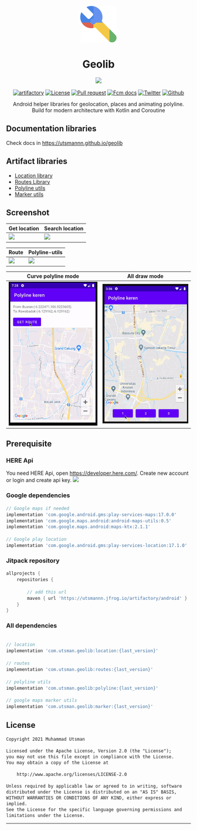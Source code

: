 
<p align="center">
  <img src="docs/static/img/icon/geolib.svg"></img>
  <h1 align="center">Geolib</h1>
</p>

<p align="center">
  <img src="https://images.unsplash.com/photo-1508982173255-9864289f25a1?ixid=MXwxMjA3fDB8MHxwaG90by1wYWdlfHx8fGVufDB8fHw%3D&ixlib=rb-1.2.1&auto=format&fit=crop&w=900&q=80"/>
</p>

<p align="center">
  <a href="https://utsmannn.jfrog.io/artifactory/android/com/utsman/geolib/location/"><img alt="artifactory" src="https://artifactory-badge.herokuapp.com/artifactory?url=https://utsmannn.jfrog.io/artifactory/android/com/utsman/geolib/polyline/"></a>
  <a href="LICENSE"><img alt="License" src="https://img.shields.io/badge/License-Apache%202.0-blue.svg"></a>
  <a href="https://github.com/utsmannn/geolib/pulls"><img alt="Pull request" src="https://img.shields.io/badge/PRs-welcome-brightgreen.svg?style=flat"></a>
  <a href="https://developer.android.com/kotlin"><img alt="Fcm docs" src="https://img.shields.io/badge/Kotlin-Coroutine-orange?logo=kotlin&style=flat"></a>
  <a href="https://twitter.com/utsmannn"><img alt="Twitter" src="https://img.shields.io/twitter/follow/utsmannn"></a>
  <a href="https://github.com/utsmannn"><img alt="Github" src="https://img.shields.io/github/followers/utsmannn?label=follow&style=social"></a>
  <p align="center">Android helper libraries for geolocation, places and animating polyline. <br>Build for modern architecture with Kotlin and Coroutine</p>
</p>


## Documentation libraries
Check docs in https://utsmannn.github.io/geolib

## Artifact libraries
- [Location library](https://utsmannn.github.io/geolib/docs/artifacts/location-lib)
- [Routes Library](https://utsmannn.github.io/geolib/docs/artifacts/routes-lib)
- [Polyline utils](https://utsmannn.github.io/geolib/docs/artifacts/polyline-help)
- [Marker utils](https://utsmannn.github.io/geolib/docs/artifacts/marker-lib)

## Screenshot
|Get location|Search location|
|---|---|
|![](images/current_location.gif)|![](images/search_location.gif)|

|Route|Polyline-utils|
|---|---|
|![](images/route.gif)|![](images/polyline_animate.gif)|

|Curve polyline mode| All draw mode|
|---|---|
|![](images/polyline_curve.gif)|![](images/draw_polyline.gif)|

## Prerequisite
### HERE Api
You need HERE Api, open https://developer.here.com/. Create new account or login and create api key.
![](images/here_api.png)

### Google dependencies
```groovy
// Google maps if needed
implementation 'com.google.android.gms:play-services-maps:17.0.0'
implementation 'com.google.maps.android:android-maps-utils:0.5'
implementation 'com.google.maps.android:maps-ktx:2.1.1'

// Google play location
implementation 'com.google.android.gms:play-services-location:17.1.0'
```

### Jitpack repository
```groovy
allprojects {
    repositories {

        // add this url
        maven { url 'https://utsmannn.jfrog.io/artifactory/android' }
    }
}
```

### All dependencies
```groovy

// location
implementation 'com.utsman.geolib:location:{last_version}'

// routes
implementation 'com.utsman.geolib:routes:{last_version}'

// polyline utils
implementation 'com.utsman.geolib:polyline:{last_version}'

// google maps marker utils
implementation 'com.utsman.geolib:marker:{last_version}'
```

## License
```
Copyright 2021 Muhammad Utsman

Licensed under the Apache License, Version 2.0 (the "License");
you may not use this file except in compliance with the License.
You may obtain a copy of the License at

    http://www.apache.org/licenses/LICENSE-2.0

Unless required by applicable law or agreed to in writing, software
distributed under the License is distributed on an "AS IS" BASIS,
WITHOUT WARRANTIES OR CONDITIONS OF ANY KIND, either express or implied.
See the License for the specific language governing permissions and
limitations under the License.
```
---

